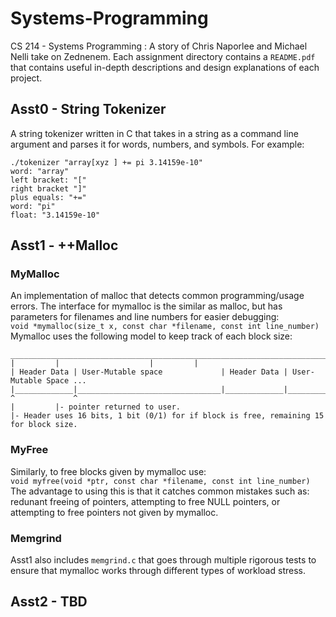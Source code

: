 # Systems-Programming
CS 214 - Systems Programming : A story of Chris Naporlee and Michael Nelli take on Zednenem.
Each assignment directory contains a `README.pdf` that contains useful in-depth descriptions and design
explanations of each project.

## Asst0 - String Tokenizer
A string tokenizer written in C that takes in a string as a command line argument and parses it for words,
numbers, and symbols. For example:
```
./tokenizer "array[xyz ] += pi 3.14159e-10"
word: "array"
left bracket: "["
right bracket "]"
plus equals: "+="
word: "pi"
float: "3.14159e-10"
```

## Asst1 - ++Malloc
### MyMalloc
An implementation of malloc that detects common programming/usage errors.
The interface for mymalloc is the similar as malloc, but has parameters for filenames and line numbers
for easier debugging:<br/>
`void *mymalloc(size_t x, const char *filename, const int line_number)`
Mymalloc uses the following model to keep track of each block size:
```
__________________________________________________________________________________
| 	      | 			       | 	     |
| Header Data | User-Mutable space             | Header Data | User-Mutable Space ...
|_____________|________________________________|_____________|____________________
^             ^
| 	      |- pointer returned to user.
|- Header uses 16 bits, 1 bit (0/1) for if block is free, remaining 15 for block size.
```

### MyFree
Similarly, to free blocks given by mymalloc use:<br/>
`void myfree(void *ptr, const char *filename, const int line_number)`<br/>
The advantage to using this is that it catches common mistakes such as: redunant freeing of
pointers, attempting to free NULL pointers, or attempting to free pointers not given by mymalloc.

### Memgrind
Asst1 also includes `memgrind.c` that goes through multiple rigorous tests to ensure that mymalloc works through
different types of workload stress.

## Asst2 - TBD
